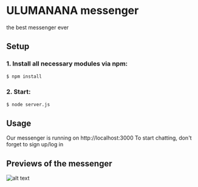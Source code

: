 # ULUMANANA messenger
the best messenger ever

## Setup

### 1. Install all necessary modules via npm:
```bash
$ npm install
```

### 2. Start:
```bash
$ node server.js
```
## Usage
Our messenger is running on http://localhost:3000
To start chatting, don't forget to sign up/log in

## Previews of the messenger
 ![alt text](img/log.png)
